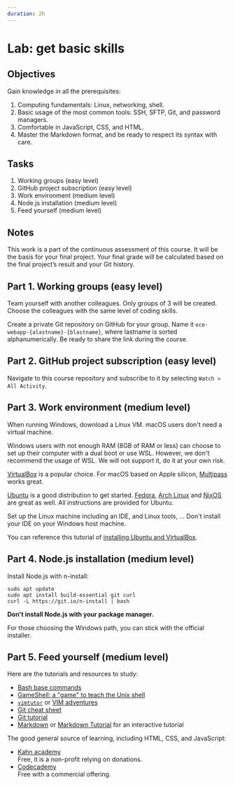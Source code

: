 ```yaml
---
duration: 2h
---
```


# Lab: get basic skills

## Objectives

Gain knowledge in all the prerequisites:

1. Computing fundamentals: Linux, networking, shell.
2. Basic usage of the most common tools: SSH, SFTP, Git, and password managers.
3. Comfortable in JavaScript, CSS, and HTML.
4. Master the Markdown format, and be ready to respect its syntax with care.

## Tasks

1. Working groups (easy level)
2. GitHub project subscription (easy level)
3. Work environment (medium level)
4. Node.js installation (medium level)
5. Feed yourself (medium level)

## Notes

This work is a part of the continuous assessment of this course. It will be the basis for your final project. Your final grade will be calculated based on the final project’s result and your Git history.

## Part 1. Working groups (easy level)

Team yourself with another colleagues. Only groups of 3 will be created. Choose the colleagues with the same level of coding skills.

Create a private Git repository on GitHub for your group. Name it `ece-webapp-{alastname}-{blastname}`, where lastname is sorted alphanumerically. Be ready to share the link during the course.

## Part 2. GitHub project subscription (easy level)

Navigate to this course repository and subscribe to it by selecting `Watch > All Activity`.

## Part 3. Work environment (medium level)

When running Windows, download a Linux VM. macOS users don't need a virtual machine.

Windows users with not enough RAM (8GB of RAM or less) can choose to set up their computer with a dual boot or use WSL. However, we don't recommend the usage of WSL. We will not support it, do it at your own risk.

[VirtualBox](https://www.virtualbox.org/) is a popular choice. For macOS based on Apple silicon, [Multipass](https://multipass.run/docs/installing-on-macos) works great.

[Ubuntu](https://ubuntu.com/) is a good distribution to get started. [Fedora](https://getfedora.org/), [Arch Linux](https://archlinux.org/) and [NixOS](https://nixos.org/) are great as well. All instructions are provided for Ubuntu.

Set up the Linux machine including an IDE, and Linux tools, ... Don't install your IDE on your Windows host machine.

You can reference this tutorial of [installing Ubuntu and VirtualBox](https://ubuntu.com/tutorials/how-to-run-ubuntu-desktop-on-a-virtual-machine-using-virtualbox#1-overview).

## Part 4. Node.js installation (medium level)

Install Node.js with n-install:

```
sudo apt update
sudo apt install build-essential git curl
curl -L https://git.io/n-install | bash
```

**Don't install Node.js with your package manager.**

For those choosing the Windows path, you can stick with the official installer.

## Part 5. Feed yourself (medium level)

Here are the tutorials and resources to study:

* [Bash base commands](https://www.educative.io/blog/bash-shell-command-cheat-sheet)
* [GameShell: a "game" to teach the Unix shell](https://github.com/phyver/GameShell)
* [`vimtutor`](https://manpages.ubuntu.com/manpages/bionic/en/man1/vimtutor.1.html) or [VIM adventures](https://vim-adventures.com/)
* [Git cheat sheet](https://git-tower.com/blog/git-cheat-sheet/)
* [Git tutorial](https://git-scm.com/docs/gittutorial)
* [Markdown](https://www.markdownguide.org/) or [Markdown Tutorial](https://www.markdowntutorial.com) for an interactive tutorial

The good general source of learning, including HTML, CSS, and JavaScript:

* [Kahn academy](https://www.khanacademy.org/)  
  Free, it is a non-profit relying on donations.
* [Codecademy](https://www.codecademy.com)  
  Free with a commercial offering.
